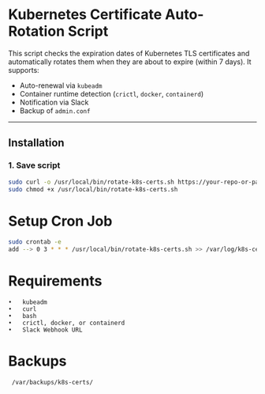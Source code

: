 # Kubernetes Certificate Auto-Rotation Script

This script checks the expiration dates of Kubernetes TLS certificates and automatically rotates them when they are about to expire (within 7 days). It supports:
- Auto-renewal via `kubeadm`
- Container runtime detection (`crictl`, `docker`, `containerd`)
- Notification via Slack
- Backup of `admin.conf`

---

## Installation

### 1. Save script

```bash
sudo curl -o /usr/local/bin/rotate-k8s-certs.sh https://your-repo-or-path/rotate-k8s-certs.sh
sudo chmod +x /usr/local/bin/rotate-k8s-certs.sh
```

# Setup Cron Job

```bash
sudo crontab -e
add --> 0 3 * * * /usr/local/bin/rotate-k8s-certs.sh >> /var/log/k8s-cert-rotation.log 2>&1
```

# Requirements
	•	kubeadm
	•	curl
	•	bash
	•	crictl, docker, or containerd
	•	Slack Webhook URL

 # Backups

```bash
 /var/backups/k8s-certs/
```
